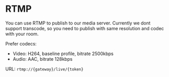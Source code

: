 # RTMP

You can use RTMP to publish to our media server. Currently we dont support transcode, so you need to publish with same resolution and codec with your room.

Prefer codecs:

- Video: H264, baseline profile, bitrate 2500kbps
- Audio: AAC, bitrate 128kbps

URL: `rtmp://{gateway}/live/{token}`